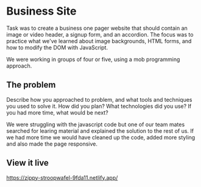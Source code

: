 # Business Site

Task was to create a business one pager website that should contain an image or video header, a signup form, and an accordion. The focus was to practice what we've learned about image backgrounds, HTML forms, and how to modify the DOM with JavaScript.

We were working in groups of four or five, using a mob programming approach.

## The problem

Describe how you approached to problem, and what tools and techniques you used to solve it. How did you plan? What technologies did you use? If you had more time, what would be next?

We were struggling with the javascript code but one of our team mates searched for learing material and explained the solution to the rest of us. 
If we had more time we would have cleaned up the code, added more styling and also made the page responsive. 

## View it live
https://zippy-stroopwafel-9fda11.netlify.app/
